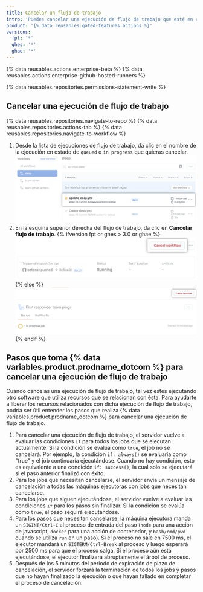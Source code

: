 ```yaml
---
title: Cancelar un flujo de trabajo
intro: 'Puedes cancelar una ejecución de flujo de trabajo que esté en curso. Cuando cancelas una ejecución de flujo de trabajo, {% data variables.product.prodname_dotcom %} cancela todsos los jobs y pasos que son parte de ésta.'
product: '{% data reusables.gated-features.actions %}'
versions:
  fpt: '*'
  ghes: '*'
  ghae: '*'
---
```


{% data reusables.actions.enterprise-beta %}
{% data reusables.actions.enterprise-github-hosted-runners %}

{% data reusables.repositories.permissions-statement-write %}

## Cancelar una ejecución de flujo de trabajo

{% data reusables.repositories.navigate-to-repo %}
{% data reusables.repositories.actions-tab %}
{% data reusables.repositories.navigate-to-workflow %}
1. Desde la lista de ejecuciones de flujo de trabajo, da clic en el nombre de la ejecución en estado de `queued` o `in progress` que quieras cancelar. ![Nombre de la ejecución de flujo de trabajo](/assets/images/help/repository/in-progress-run.png)
1. En la esquina superior derecha del flujo de trabajo, da clic en **Cancelar flujo de trabajo**.
{% ifversion fpt or ghes > 3.0 or ghae %}
 ![Botón de cancelar el conjunto de verificaciones](/assets/images/help/repository/cancel-check-suite-updated.png)
{% else %}
 ![Botón de cancelar el conjunto de verificaciones](/assets/images/help/repository/cancel-check-suite.png)
{% endif %}

## Pasos que toma {% data variables.product.prodname_dotcom %} para cancelar una ejecución de flujo de trabajo

Cuando cancelas una ejecución de flujo de trabajo, tal vez estés ejecutando otro software que utiliza recursos que se relacionan con ésta. Para ayudarte a liberar los recursos relacionados con dicha ejecución de flujo de trabajo, podría ser útil entender los pasos que realiza {% data variables.product.prodname_dotcom %} para cancelar una ejecución de flujo de trabajo.

1. Para cancelar una ejecución de flujo de trabajo, el servidor vuelve a evaluar las condiciones `if` para todos los jobs que se ejecutan actualmente. Si la condición se evalúa como `true`, el job no se cancelará. Por ejemplo, la condición `if: always()` se evaluaría como "true" y el job continuaría ejecutándose. Cuando no hay condición, esto es equivalente a una condición `if: success()`, la cual solo se ejecutará si el paso anterior finalizó con éxito.
2. Para los jobs que necesitan cancelarse, el servidor envía un mensaje de cancelación a todas las máquinas ejecutoras con jobs que necesitan cancelarse.
3. Para los jobs que siguen ejecutándose, el servidor vuelve a evaluar las condiciones `if` para los pasos sin finalizar. Si la condición se evalúa como `true`, el paso seguirá ejecutándose.
4. Para los pasos que necesitan cancelarse, la máquina ejecutora manda un `SIGINT/Ctrl-C` al proceso de entrada del paso (`node` para una acción de javascript, `docker` para una acción de contenedor, y `bash/cmd/pwd` cuando se utiliza `run` en un paso). Si el proceso no sale en 7500 ms, el ejecutor mandará un `SIGTERM/Ctrl-Break` al proceso y luego esperará por 2500 ms para que el proceso salga. Si el proceso aún está ejecutándose, el ejecutor finalizará abruptamente el árbol de proceso.
5. Después de los 5 minutos del periodo de expiración de plazo de cancelación, el servidor forzará la terminación de todos los jobs y pasos que no hayan finalizado la ejecución o que hayan fallado en completar el proceso de cancelación.
